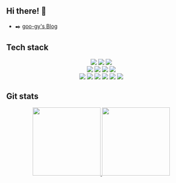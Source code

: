 ## Hi there! 👋 

- :black_nib: [goo-gy's Blog](https://goo-gy.github.io/)

## Tech stack
<p align="center">
  <img src="https://img.shields.io/badge/Go-00ADD8?logo=Go&logoColor=white"/>
  <img src="https://img.shields.io/badge/C%2B%2B-00599C?logo=c%2B%2B&logoColor=white"/>
  <img src="https://img.shields.io/badge/JavaScript-F7DF1E?logo=JavaScript&logoColor=white"/>
  <br/>
  <img src="https://img.shields.io/badge/Docker-2496ED?logo=Docker&logoColor=white"/>
  <img src="https://img.shields.io/badge/Apache Kafka-231F20?logo=Apache Kafka&logoColor=white"/>
  <img src="https://img.shields.io/badge/NGINX-009639?logo=NGINX&logoColor=white"/>
  <img src="https://img.shields.io/badge/AWS-232F3E?logo=amazonaws&logoColor=FF9900"/>
  <br/>
  <img src="https://img.shields.io/badge/Spring-6DB33F?logo=Spring&logoColor=white"/>
  <img src="https://img.shields.io/badge/ESLint-4B32C3?logo=ESLint&logoColor=white"/>
  <img src="https://img.shields.io/badge/Socket.io-010101?logo=Socket.io&logoColor=white"/>
  <img src="https://img.shields.io/badge/MySQL-4479A1?logo=MySQL&logoColor=white"/>
  <img src="https://img.shields.io/badge/Sequelize-52B0E7?logo=Sequelize&logoColor=white"/>
  <img src="https://img.shields.io/badge/GraphQL-E10098?logo=GraphQL&logoColor=white"/>
</p>

## Git stats
<p align="center">
<a href="https://github.com/goo-gy">
  <img height="180em" src="https://github-readme-stats-eight-theta.vercel.app/api?username=goo-gy&show_icons=true&theme=algolia&include_all_commits=true"/>
  <img height="180em" src="https://github-readme-stats-eight-theta.vercel.app/api/top-langs/?username=goo-gy&layout=compact&langs_count=6&theme=algolia"/>
</a>
</p>
